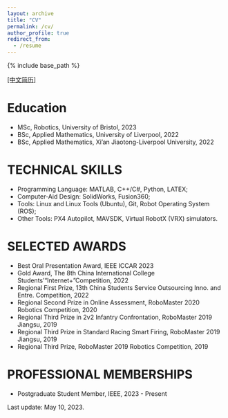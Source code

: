 ```yaml
---
layout: archive
title: "CV"
permalink: /cv/
author_profile: true
redirect_from:
  - /resume
---
```


{% include base_path %}

[[中文简历]](https://robodd.github.io/site/cv-cn/)

Education
======
* MSc, Robotics, University of Bristol, 2023
* BSc, Applied Mathematics, University of Liverpool, 2022
* BSc, Applied Mathematics, Xi’an Jiaotong-Liverpool University, 2022

TECHNICAL SKILLS
======
* Programming Language: MATLAB, C++/C#, Python, LATEX;
* Computer-Aid Design: SolidWorks, Fusion360;
* Tools: Linux and Linux Tools (Ubuntu), Git, Robot Operating System (ROS);
* Other Tools: PX4 Autopilot, MAVSDK, Virtual RobotX (VRX) simulators.


SELECTED AWARDS
======
* Best Oral Presentation Award, IEEE ICCAR 2023
* Gold Award, The 8th China International College Students’“Internet+”Competition, 2022
* Regional First Prize, 13th China Students Service Outsourcing Inno. and Entre. Competition, 2022
* Regional Second Prize in Online Assessment, RoboMaster 2020 Robotics Competition, 2020
* Regional Third Prize in 2v2 Infantry Confrontation, RoboMaster 2019 Jiangsu, 2019
* Regional Third Prize in Standard Racing Smart Firing, RoboMaster 2019 Jiangsu, 2019
* Regional Third Prize, RoboMaster 2019 Robotics Competition, 2019


PROFESSIONAL MEMBERSHIPS
======
* Postgraduate Student Member, IEEE, 2023 - Present


Last update: May 10, 2023.
<!-- <table width="100%" align="center" border="0" cellspacing="0" cellpadding="20">
      <tr>
        <td width="30%" valign="middle">
          <a href=""><img src="https://www.datocms-assets.com/7860/1648651835-logo-colour.jpeg?auto=compress&dpr=2&fm=webp&h=50&w=180" width="100"></a>
        </td>
        <td width="30%" valign="middle">
          <a href=""><img src="/site/images/XJTLU_logo.png" width="100"></a>
        </td>
        <td width="30%" valign="middle">
          <a href=""><img src="https://www.xjtlu.edu.cn/wp-content/uploads/2022/09/2.png" width="100"></a>
        </td>     
      </tr>
</table> -->

<!-- 
Work experience
======
* Summer 2015: Research Assistant
  * Github University
  * Duties included: Tagging issues
  * Supervisor: Professor Git

* Fall 2015: Research Assistant
  * Github University
  * Duties included: Merging pull requests
  * Supervisor: Professor Hub -->
  
<!-- Skills
======
* Skill 1
* Skill 2
  * Sub-skill 2.1
  * Sub-skill 2.2
  * Sub-skill 2.3
* Skill 3 -->

